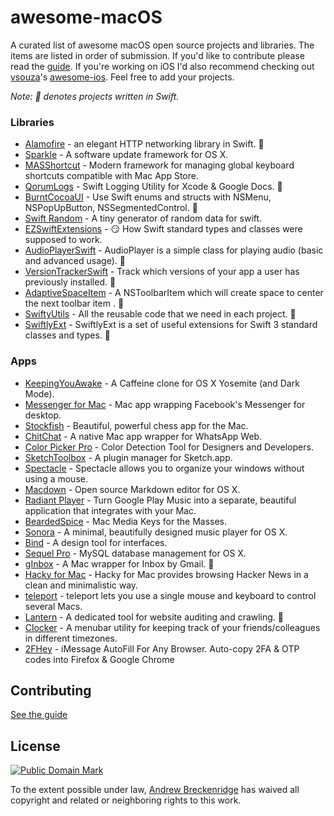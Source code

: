 # awesome-macOS
A curated list of awesome macOS open source projects and libraries. The items are listed in order of submission. If you'd like to contribute please read the [guide](https://github.com/AndrewSB/awesome-osx/blob/master/CONTRIBUTING.md). If you're working on iOS I'd also recommend checking out [vsouza](https://github.com/vsouza)'s [awesome-ios](https://github.com/vsouza/awesome-ios). Feel free to add your projects.

_Note: 🔶 denotes projects written in Swift._


### Libraries
- [Alamofire](https://github.com/Alamofire/Alamofire) - an elegant HTTP networking library in Swift. 🔶
- [Sparkle](https://github.com/sparkle-project/Sparkle) - A software update framework for OS X.
- [MASShortcut](https://github.com/shpakovski/MASShortcut) - Modern framework for managing global keyboard shortcuts compatible with Mac App Store.
- [QorumLogs](https://github.com/goktugyil/QorumLogs) - Swift Logging Utility for Xcode & Google Docs. 🔶
- [BurntCocoaUI](https://github.com/BurntCaramel/BurntCocoaUI) - Use Swift enums and structs with NSMenu, NSPopUpButton, NSSegmentedControl. 🔶
- [Swift Random](https://github.com/thellimist/SwiftRandom) - A tiny generator of random data for swift.
- [EZSwiftExtensions](https://github.com/goktugyil/EZSwiftExtensions) - :smirk: How Swift standard types and classes were supposed to work.
- [AudioPlayerSwift](https://github.com/recisio/AudioPlayerSwift) - AudioPlayer is a simple class for playing audio (basic and advanced usage). 🔶
- [VersionTrackerSwift](https://github.com/tbaranes/VersionTrackerSwift) - Track which versions of your app a user has previously installed. 🔶
- [AdaptiveSpaceItem](https://github.com/recisio/AdaptiveSpaceItem) - A NSToolbarItem which will create space to center the next toolbar item . 🔶
- [SwiftyUtils](https://github.com/tbaranes/swiftyutils) - All the reusable code that we need in each project. 🔶
- [SwiftlyExt](https://github.com/khoiln/swiftlyext) - SwiftlyExt is a set of useful extensions for Swift 3 standard classes and types. 🔶


### Apps
- [KeepingYouAwake](https://github.com/newmarcel/KeepingYouAwake) - A Caffeine clone for OS X Yosemite (and Dark Mode).
- [Messenger for Mac](https://github.com/rsms/fb-mac-messenger) - Mac app wrapping Facebook's Messenger for desktop.
- [Stockfish](https://github.com/daylen/stockfish-mac) - Beautiful, powerful chess app for the Mac.
- [ChitChat](https://github.com/stonesam92/ChitChat) - A native Mac app wrapper for WhatsApp Web.
- [Color Picker Pro](https://github.com/oscardelben/Color-Picker-Pro) - Color Detection Tool for Designers and Developers.
- [SketchToolbox](https://github.com/buzzfeed/Sketch-Toolbox) - A plugin manager for Sketch.app.
- [Spectacle](https://github.com/eczarny/spectacle) - Spectacle allows you to organize your windows without using a mouse.
- [Macdown](https://github.com/uranusjr/macdown) - Open source Markdown editor for OS X.
- [Radiant Player](https://github.com/kbhomes/radiant-player-mac) - Turn Google Play Music into a separate, beautiful application that integrates with your Mac.
- [BeardedSpice](https://github.com/beardedspice/beardedspice) - Mac Media Keys for the Masses.
- [Sonora](https://github.com/sonoramac/Sonora) - A minimal, beautifully designed music player for OS X.
- [Bind](https://github.com/almonk/bind) - A design tool for interfaces.
- [Sequel Pro](https://github.com/sequelpro/sequelpro) - MySQL database management for OS X.
- [gInbox](https://github.com/chenasraf/gInbox) - A Mac wrapper for Inbox by Gmail. 🔶
- [Hacky for Mac](https://github.com/eliaskg/Hacky) - Hacky for Mac provides browsing Hacker News in a clean and minimalistic way.
- [teleport](https://github.com/abyssoft/teleport) - teleport lets you use a single mouse and keyboard to control several Macs.
- [Lantern](https://github.com/BurntCaramel/Lantern) - A dedicated tool for website auditing and crawling. 🔶
- [Clocker](https://github.com/Abhishaker17/Clocker) - A menubar utility for keeping track of your friends/colleagues in different timezones.
- [2FHey](https://github.com/SoFriendly/2fhey) - iMessage AutoFill For Any Browser. Auto-copy 2FA & OTP codes into Firefox & Google Chrome

## Contributing
[See the guide](https://github.com/AndrewSB/awesome-osx/blob/master/CONTRIBUTING.md)

## License
<a rel="license" href="http://creativecommons.org/publicdomain/mark/1.0/">
<img src="http://i.creativecommons.org/p/mark/1.0/88x31.png"
     style="border-style: none;" alt="Public Domain Mark" />
</a>

To the extent possible under law, [Andrew Breckenridge](http://github.com/AndrewSB) has waived all copyright and related or neighboring rights to this work.
